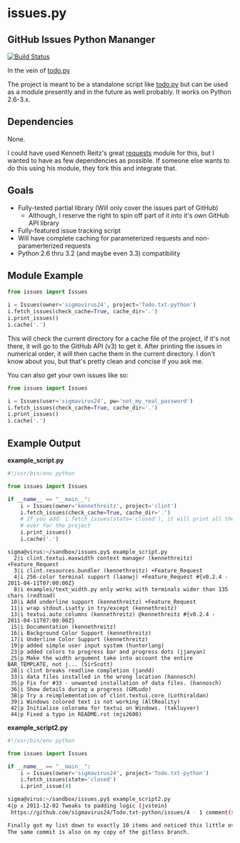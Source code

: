 # issues.py

## GitHub Issues Python Mananger

[![Build
Status](https://secure.travis-ci.org/sigmavirus24/issues.py.png?branch=master)](http://travis-ci.org/sigmavirus24/issues.py)

In the vein of [todo.py](http://git.io/todo.py)

The project is meant to be a standalone script like
[todo.py](http://git.io/todo.py) but can be used as a module presently and
in the future as well probably. It works on Python 2.6-3.x.

## Dependencies

None.

I could have used Kenneth Reitz's great
[requests](https://github.com/kennethreitz/requests) module for this, but I
wanted to have as few dependencies as possible. If someone else wants to do
this using his module, they fork this and integrate that.

## Goals

 * Fully-tested partial library (Will only cover the issues part of GitHub)
    * Although, I reserve the right to spin off part of it into it's own GitHub API library
 * Fully-featured issue tracking script
 * Will have complete caching for parameterized requests and non-paramerterized
   requests
 * Python 2.6 thru 3.2 (and maybe even 3.3) compatibility

## Module Example 

```python
from issues import Issues

i = Issues(owner='sigmavirus24', project='Todo.txt-python')
i.fetch_issues(check_cache=True, cache_dir='.')
i.print_issues()
i.cache('.')
```

This will check the current directory for a cache file of the project, if
it's not there, it will go to the GitHub API (v3) to get it. After printing
the issues in numerical order, it will then cache them in the current
directory. I don't know about you, but that's pretty clean and concise if
you ask me.

You can also get your own issues like so:

```python
from issues import Issues

i = Issues(user='sigmavirus24', pw='not_my_real_password')
i.fetch_issues(check_cache=True, cache_dir='.')
i.print_issues()
i.cache('.')
```

## Example Output

**example_script.py**

```python
#!/usr/bin/env python

from issues import Issues

if __name__ == "__main__":
    i = Issues(owner='kennethreitz', project='clint')
    i.fetch_issues(check_cache=True, cache_dir='.')
    # If you add: i.fetch_issues(state='closed'), it will print all the issues
    # ever for the project
    i.print_issues()
    i.cache('.')
```

```shell
sigma@virus:~/sandbox/issues.py$ example_script.py 
  2|i clint.textui.maxwidth context manager (kennethreitz) +Feature_Request 
  3|i clint.resources.bundler (kennethreitz) +Feature_Request 
  4|i 256-color terminal support (laanwj) +Feature_Request #{v0.2.4 - 2011-04-11T07:00:00Z}
  8|i examples/text_width.py only works with terminals wider than 135 chars (redtoad) 
 10|i Add underline support (kennethreitz) +Feature_Request 
 11|i wrap stdout.isatty in try/except (kennethreitz) 
 13|i textui.auto_columns (kennethreitz) @kennethreitz #{v0.2.4 - 2011-04-11T07:00:00Z}
 15|i Documentation (kennethreitz) 
 16|i Background Color Support (kennethreitz) 
 17|i Underline Color Support (kennethreitz) 
 19|p added simple user input system (hunterlang) 
 23|p added colors to progress bar and progress dots (jjanyan) 
 25|p Make the width argument take into account the entire BAR_TEMPLATE, not j... (SirScott) 
 28|i clint breaks readline completion (jandd) 
 33|i data files installed in the wrong location (hannosch) 
 35|p Fix for #33 - unwanted installation of data files. (hannosch) 
 36|i Show details during a progress (GMLudo) 
 38|p Try a reimplementation of clint.textui.core (Lothiraldan) 
 39|i Windows colored text is not working (AltReality) 
 42|p Initialise colorama for textui on Windows. (takluyver) 
 44|p Fixed a typo in README.rst (mjs2600) 
```

**example_script2.py**

```python
#!/usr/bin/env python

from issues import Issues

if __name__ == "__main__":
    i = Issues(owner='sigmavirus24', project='Todo.txt-python')
    i.fetch_issues(state='closed')
    i.print_issue(4)
```

```sh
sigma@virus:~/sandbox/issues.py$ example_script2.py
4|p x 2011-12-02 Tweaks to padding logic (jvstein)
 https://github.com/sigmavirus24/Todo.txt-python/issues/4 - 1 comment(s) - 2011-12-01

Finally got my list down to exactly 10 items and noticed this little oversight.
The same commit is also on my copy of the gitless branch.
```
